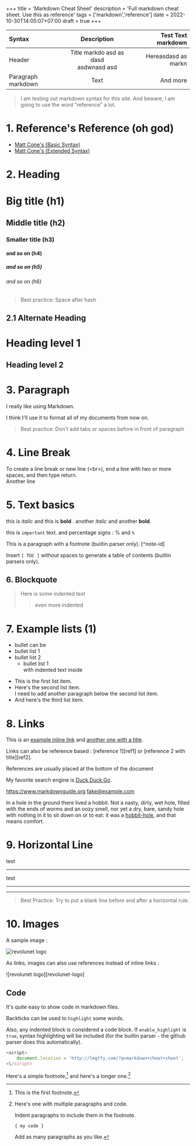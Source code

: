 +++
title = 'Markdown Cheat Sheet'
description = 'Full markdown cheat sheet. Use this as reference'
tags = ['markdown','reference']
date = 2022-10-30T14:05:07+07:00
draft = true
+++

| Syntax      | Description | Test Text  markdown   |
| :---        |    :----:   |          ---: |
| Header      | Title markdo asd as  dasd <br>asdwnasd   asd     | Hereasdasd as markn|
| Paragraph markdown  | Text        | And more      |

> I am testing out markdown syntax for this site. And beware, I am going to use the word "reference" a lot.

# 1. Reference's Reference (oh god)

- [Matt Cone\'s (Basic Syntax)](https://www.markdownguide.org/basic-syntax/)
- [Matt Cone\'s (Extended Syntax)](https://www.markdownguide.org/extended-syntax//)

# 2. Heading

# Big title (h1)
## Middle title (h2)
### Smaller title (h3)
#### and so on (h4)
##### and so on (h5)
###### and so on (h6)

> Best practice: Space after hash

## 2.1 Alternate Heading

Heading level 1
===============

Heading level 2
---------------

# 3. Paragraph

I really like using Markdown.

I think I'll use it to format all of my documents from now on. 

> Best practice: Don't add tabs or spaces before in front of paragraph

# 4. Line Break

To create a line break or new line (\<br\>), end a line with two or more spaces, and then type return.  
Another line

# 5. Text basics

this is *italic* and this is **bold** .  another _italic_ and another __bold__. 

this is `important` text. and percentage signs : % and `%`

This is a paragraph with a footnote (builtin parser only). [^note-id]

Insert `[ TOC ]` without spaces to generate a table of contents (builtin parsers only).

## 6. Blockquote

> Here is some indented text
>> even more indented


# 7. Example lists (1)

- bullet can be
- bullet list 1
- bullet list 2
    * bullet list 1  
    with indented text inside

* This is the first list item.
* Here's the second list item.  
    I need to add another paragraph below the second list item.
* And here's the third list item.

# 8. Links

This is an [example inline link](http://lmgtfy.com/) and [another one with a title](http://lmgtfy.com/ "Hello, world").

Links can also be reference based : [reference 1][ref1] or [reference 2 with title][ref2].

References are usually placed at the bottom of the document

My favorite search engine is [Duck Duck Go](https://duckduckgo.com "The best search engine for privacy").

<https://www.markdownguide.org>
<fake@example.com>

In a hole in the ground there lived a hobbit. Not a nasty, dirty, wet hole, filled with the ends
of worms and an oozy smell, nor yet a dry, bare, sandy hole with nothing in it to sit down on or to
eat: it was a [hobbit-hole][1], and that means comfort.

[1]: <https://en.wikipedia.org/wiki/Hobbit#Lifestyle> "Hobbit lifestyles"


# 9. Horizontal Line

test

***

test

---

_________________

> Best Practice: Try to put a blank line before and after a horizontal rule. 

# 10. Images

A sample image :

![revolunet logo](http://www.revolunet.com/static/parisjs8/img/logo-revolunet-carre.jpg "revolunet logo")

As links, images can also use references instead of inline links :

![revolunet logo][revolunet-logo]


## Code

It's quite easy to show code in markdown files.

Backticks can be used to `highlight` some words.

Also, any indented block is considered a code block.  If `enable_highlight` is `true`, syntax highlighting will be included (for the builtin parser - the github parser does this automatically).

```javascript
<script>
    document.location = 'http://lmgtfy.com/?q=markdown+cheat+sheet';
<\/script>
```





Here's a simple footnote,[^1] and here's a longer one.[^bignote]

[^1]: This is the first footnote.

[^bignote]: Here's one with multiple paragraphs and code.

    Indent paragraphs to include them in the footnote.

    `{ my code }`

    Add as many paragraphs as you like.